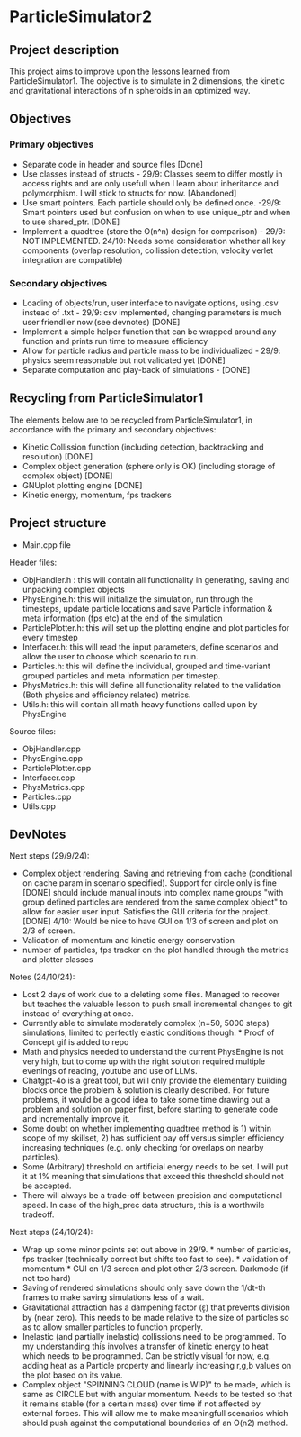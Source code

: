 # ParticleSimulator2

## Project description

This project aims to improve upon the lessons learned from ParticleSimulator1. The objective is to simulate in 2 dimensions, the kinetic and gravitational interactions of n spheroids in an optimized way.

## Objectives

### Primary objectives

*	Separate code in header and source files [Done]
*	Use classes instead of structs - 29/9: Classes seem to differ mostly in access rights and are only usefull when I learn about inheritance and polymorphism. I will stick to structs for now. [Abandoned]
*	Use smart pointers. Each particle should only be defined once. -29/9: Smart pointers used but confusion on when to use unique_ptr and when to use shared_ptr. [DONE]
*	Implement a quadtree (store the O(n^n) design for comparison)  - 29/9: NOT IMPLEMENTED. 24/10: Needs some consideration whether all key components (overlap resolution, collission detection, velocity verlet integration are compatible)

### Secondary objectives

* Loading of objects/run, user interface to navigate options, using .csv instead of .txt - 29/9: csv implemented, changing parameters is much user friendlier now.(see devnotes) [DONE]
*	Implement a simple helper function that can be wrapped around any function and prints run time to measure efficiency
*	Allow for particle radius and particle mass to be individualized - 29/9: physics seem reasonable but not validated yet [DONE]
*	Separate computation and play-back of simulations - [DONE]

## Recycling from ParticleSimulator1

The elements below are to be recycled from ParticleSimulator1, in accordance with the primary and secondary objectives:
*	Kinetic Collission function (including detection, backtracking and resolution) [DONE]
*	Complex object generation (sphere only is OK) (including storage of complex object) [DONE]
*	GNUplot plotting engine [DONE]
*	Kinetic energy, momentum, fps trackers 

## Project structure

*	Main.cpp file

Header files:
* ObjHandler.h : this will contain all functionality in generating, saving and unpacking complex objects
* PhysEngine.h: this will initialize the simulation, run through the timesteps, update particle locations and save Particle information & meta information (fps etc) at the end of the simulation
* ParticlePlotter.h: this will set up the plotting engine and plot particles for every timestep
* Interfacer.h: this will read the input parameters, define scenarios and allow the user to choose which scenario to run.
* Particles.h: this will define the individual, grouped and time-variant grouped particles and meta information per timestep.
* PhysMetrics.h: this will define all functionality related to the validation (Both physics and efficiency related) metrics.
* Utils.h: this will contain all math heavy functions  called upon by PhysEngine 

Source files:
* ObjHandler.cpp
* PhysEngine.cpp
* ParticlePlotter.cpp
* Interfacer.cpp
* PhysMetrics.cpp
* Particles.cpp
* Utils.cpp


## DevNotes

Next steps (29/9/24):
*	Complex object rendering, Saving and retrieving from cache (conditional on cache param in scenario specified). Support for circle only is fine [DONE]
        should include manual inputs into complex name groups "with group defined particles are rendered from the same complex object" to allow for easier user input. Satisfies the GUI criteria for the project. [DONE]
        4/10: Would be nice to have GUI on 1/3 of screen and plot on 2/3 of screen.
* Validation of momentum and kinetic energy conservation
* number of particles, fps tracker on the plot handled through the metrics and plotter classes

Notes (24/10/24): 
* Lost 2 days of work due to a deleting some files. Managed to recover but teaches the valuable lesson to push small incremental changes to git instead of everything at once.
* Currently able to simulate moderately complex (n=50, 5000 steps) simulations, limited to perfectly elastic conditions though.
         * Proof of Concept gif is added to repo
* Math and physics needed to understand the current PhysEngine is not very high, but to come up with the right solution required multiple evenings of reading, youtube and use of LLMs.
* Chatgpt-4o is a great tool, but will only provide the elementary building blocks once the problem & solution is clearly described. For future problems, it would be a good idea to take some time drawing out a problem and solution on paper first, before starting to generate code and incrementally improve it.
* Some doubt on whether implementing quadtree method is 1) within scope of my skillset, 2) has sufficient pay off versus simpler efficiency increasing techniques (e.g. only checking for overlaps on nearby particles).
* Some (Arbitrary) threshold on artificial energy needs to be set. I will put it at 1% meaning that simulations that exceed this threshold should not be accepted.
* There will always be a trade-off between precision and computational speed. In case of the high_prec data structure, this is a worthwile tradeoff.

Next steps (24/10/24):
* Wrap up some minor points set out above in 29/9.
        * number of particles, fps tracker (technically correct but shifts too fast to see).
        * validation of momentum
        * GUI on 1/3 screen and plot other 2/3 screen. Darkmode (if not too hard)
* Saving of rendered simulations should only save down the 1/dt-th frames to make saving simulations less of a wait.
* Gravitational attraction has a dampening factor (ɛ̝) that prevents division by (near zero). This needs to be made relative to the size of particles so as to allow smaller particles to function properly.
* Inelastic (and partially inelastic) collissions need to be programmed. To my understanding this involves a transfer of kinetic energy to heat which needs to be programmed. Can be strictly visual for now, e.g. adding heat as a Particle property and linearly increasing r,g,b values on the plot based on its value.
* Complex object "SPINNING CLOUD (name is WIP)" to be made, which is same as CIRCLE but with angular momentum. Needs to be tested so that it remains stable (for a certain mass) over time if not affected by external forces. This will allow me to make meaningfull scenarios which should push against the computational bounderies of an O(n2) method.




